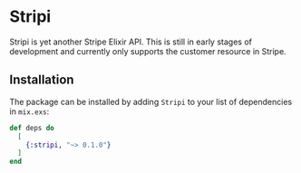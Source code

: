 # Stripi

Stripi is yet another Stripe Elixir API.
This is still in early stages of development and currently only supports the
customer resource in Stripe.

## Installation

The package can be installed by adding `Stripi` to your list of dependencies in
`mix.exs`:

```elixir
def deps do
  [
    {:stripi, "~> 0.1.0"}
  ]
end
```
